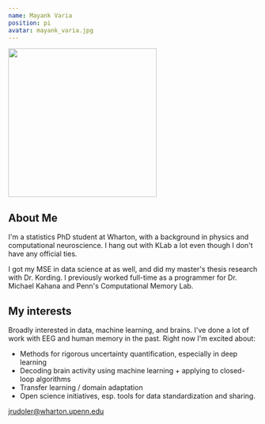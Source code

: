 ```yaml
---
name: Mayank Varia
position: pi
avatar: mayank_varia.jpg
---
```


<img width="300" src="{{site.baseurl}}/images/people/{{page.avatar}}" data-action="zoom">

## About Me
I'm a statistics PhD student at Wharton, with a background in physics and computational neuroscience. I hang out with KLab a lot even though I don't have any official ties. 

I got my MSE in data science at as well, and did my master's thesis research with Dr. Kording. I previously worked full-time as a programmer for Dr. Michael Kahana and Penn's Computational Memory Lab.

## My interests
Broadly interested in data, machine learning, and brains. I've done a lot of work with EEG and human memory in the past. Right now I'm excited about:
* Methods for rigorous uncertainty quantification, especially in deep learning
* Decoding brain activity using machine learning + applying to closed-loop algorithms
* Transfer learning / domain adaptation
* Open science initiatives, esp. tools for data standardization and sharing. 

jrudoler@wharton.upenn.edu
